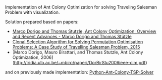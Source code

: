 Implementation of Ant Colony Optimization for solving Traveling Salesman Problem with visualization.

Solution prepared based on papers:
* [Marco Dorigo and Thomas Stutzle, Ant Colony Optimization: Overview and Recent Advances - Marco Dorigo and Thomas Stützle](http://code.ulb.ac.be/dbfiles/DorSta2010MetaHandBook.pdf)
* [Clonal Selection Algorithm for Solving Permutation Optimisation Problems: A Case Study of Travelling Salesman Problem, 2015](https://www.researchgate.net/publication/283329254_Clonal_Selection_Algorithm_for_Solving_Permutation_Optimisation_Problems_A_Case_Study_of_Travelling_Salesman_Problem)
* [Marco Dorigo, Mauro Birattari, and Thomas Stutzle, Ant Colony Optimization, 2006] (http://iridia.ulb.ac.be/~mbiro/paperi/DorBirStu2006ieee-cim.pdf)

and on previously made implementation: [Python-Ant-Colony-TSP-Solver](https://github.com/trevlovett/Python-Ant-Colony-TSP-Solver) 
